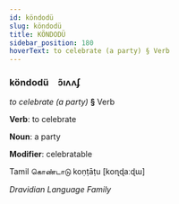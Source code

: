 ```yaml
---
id: köndodü
slug: köndodü
title: KÖNDODÜ
sidebar_position: 180
hoverText: to celebrate (a party) § Verb
---
```


### köndodü&emsp;<span kind="abugida">ɔ̃ıʌʌʄ</span>

*to celebrate (a party)* **§** Verb

**Verb**: to celebrate

**Noun**: a party

**Modifier**: celebratable

Tamil கொண்டாடு koṇṭāṭu [koɳɖaːɖɯ]

*Dravidian Language Family*
